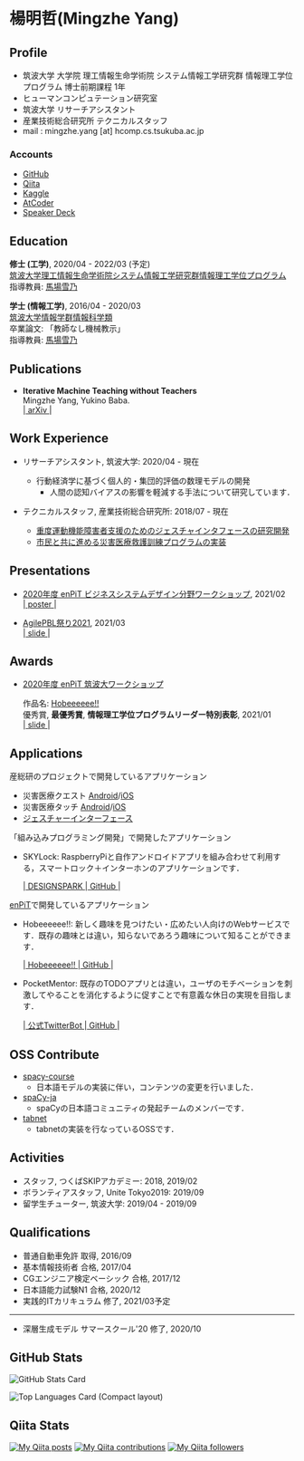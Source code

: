 # 楊明哲(Mingzhe Yang)

## Profile

- 筑波大学 大学院 理工情報生命学術院 システム情報工学研究群 情報理工学位プログラム 博士前期課程 1年
- ヒューマンコンピュテーション研究室
- 筑波大学 リサーチアシスタント
- 産業技術総合研究所 テクニカルスタッフ
- mail : mingzhe.yang [at] hcomp.cs.tsukuba.ac.jp

### Accounts

- [GitHub](https://github.com/mei28)
- [Qiita](https://qiita.com/mei28)
- [Kaggle](https://www.kaggle.com/me1kaggle)
- [AtCoder](https://atcoder.jp/users/mei28)
- [Speaker Deck](https://speakerdeck.com/mei28)

## Education

**修士 (工学)**, 2020/04 - 2022/03 (予定)  
[筑波大学理工情報生命学術院システム情報工学研究群情報理工学位プログラム](https://www.cs.tsukuba.ac.jp/)  
指導教員: [馬場雪乃](http://yukinobaba.jp/)  

**学士 (情報工学)**, 2016/04 - 2020/03  
[筑波大学情報学群情報科学類](https://www.coins.tsukuba.ac.jp/)  
卒業論文: 「教師なし機械教示」  
指導教員: [馬場雪乃](http://yukinobaba.jp/)  

<!-- ## Research -->


## Publications

- **Iterative Machine Teaching without Teachers**  
Mingzhe Yang, Yukino Baba.  
|[ arXiv ](https://arxiv.org/abs/2006.15339)|

## Work Experience

- リサーチアシスタント, 筑波大学: 2020/04 - 現在
  - 行動経済学に基づく個人的・集団的評価の数理モデルの開発
    - 人間の認知バイアスの影響を軽減する手法について研究しています．

- テクニカルスタッフ, 産業技術総合研究所: 2018/07 - 現在
  - [重度運動機能障害者支援のためのジェスチャインタフェースの研究開発](http://gesture-interface.jp/gesture-interface/)
  - [市民と共に進める災害医療救護訓練プログラムの実装](http://www.disaster-medutainment.jp/)

## Presentations

- [2020年度 enPiT ビジネスシステムデザイン分野ワークショップ](https://enpit.cs.ehime-u.ac.jp/bizsysdws2020/), 2021/02  
  \|[ poster ](https://speakerdeck.com/mei28/agilepblji-ri-aziyairukai-fa-le-sieyue-etele-sieeeeeee)\|

- [AgilePBL祭り2021](https://agilepbl.org/), 2021/03  
  \|[ slide ](https://speakerdeck.com/mei28/agilepblji-ri-aziyairukai-fa-le-sieyue-etele-sieeeeeee)\|


## Awards

- [ 2020年度 enPiT 筑波大ワークショップ ](https://enpit.coins.tsukuba.ac.jp/tsukubaws2020/)  

  作品名: [Hobeeeeee!!](https://hobeeeeee.netlify.app/)  
  優秀賞, **最優秀賞**, **情報理工学位プログラムリーダー特別表彰**, 2021/01  
  \|[ slide ](https://speakerdeck.com/mei28/cheng-guo-fa-biao-hui-seeeeee-d)\|

## Applications

産総研のプロジェクトで開発しているアプリケーション

- 災害医療クエスト [Android](https://play.google.com/store/apps/details?id=go.aist.DMQuest)/[iOS](https://apps.apple.com/jp/app/zai-hai-yi-liaoquest/id1139119937)
- 災害医療タッチ [Android](https://play.google.com/store/apps/details?id=go.aist.DMTouch)/[iOS](https://apps.apple.com/jp/app/zai-hai-yi-liaotatchi/id1139091258)
- [ジェスチャーインターフェース](http://gesture-interface.jp/download/gesture_music/)

「組み込みプログラミング開発」で開発したアプリケーション  

- SKYLock: RaspberryPiと自作アンドロイドアプリを組み合わせて利用する，スマートロック＋インターホンのアプリケーションです．  

  \|[ DESIGNSPARK ](https://www.rs-online.com/designspark/skylock-jp)\|[ GitHub ](https://github.com/mei28/SKY_LOCK)\|

[enPiT](https://enpit.coins.tsukuba.ac.jp/)で開発しているアプリケーション

- Hobeeeeee!!: 新しく趣味を見つけたい・広めたい人向けのWebサービスです．既存の趣味とは違い，知らないであろう趣味について知ることができます．

  \|[ Hobeeeeee!! ](https://hobeeeeee.netlify.app/)\|[ GitHub ](https://github.com/enpitut2020/Hobeeeeee)\|

- PocketMentor: 既存のTODOアプリとは違い，ユーザのモチベーションを刺激してやることを消化するように促すことで有意義な休日の実現を目指します．  

  \|[ 公式TwitterBot ](https://twitter.com/MentorPocket)\|[ GitHub ](https://github.com/enpitut2020/PocketMentor)\|


## OSS Contribute

- [spacy-course](https://github.com/ines/spacy-course)
  - 日本語モデルの実装に伴い，コンテンツの変更を行いました．
- [spaCy-ja](https://github.com/spaCy-ja)
  - spaCyの日本語コミュニティの発起チームのメンバーです．
- [tabnet](https://github.com/dreamquark-ai/tabnet)
  - tabnetの実装を行なっているOSSです．

## Activities

- スタッフ, つくばSKIPアカデミー: 2018, 2019/02
- ボランティアスタッフ, Unite Tokyo2019: 2019/09
- 留学生チューター, 筑波大学: 2019/04 - 2019/09

## Qualifications

- 普通自動車免許 取得, 2016/09
- 基本情報技術者 合格, 2017/04
- CGエンジニア検定ベーシック 合格, 2017/12
- 日本語能力試験N1 合格, 2020/12
- 実践的ITカリキュラム 修了, 2021/03予定


---

- 深層生成モデル サマースクール'20 修了, 2020/10

## GitHub Stats

![GitHub Stats Card](https://github-readme-stats.vercel.app/api?username=mei28&show_icons=true&count_private=true&theme=buefy)

![Top Languages Card (Compact layout)](https://github-readme-stats.vercel.app/api/top-langs/?username=mei28&layout=compact&theme=buefy)

## Qiita Stats

[![My Qiita posts](https://qiita-badge.apiapi.app/s/mei28/posts.svg)](http://qiita.com/mei28) [![My Qiita contributions](https://qiita-badge.apiapi.app/s/mei28/contributions.svg)](http://qiita.com/mei28) [![My Qiita followers](https://qiita-badge.apiapi.app/s/mei28/followers.svg)](http://qiita.com/mei28)
